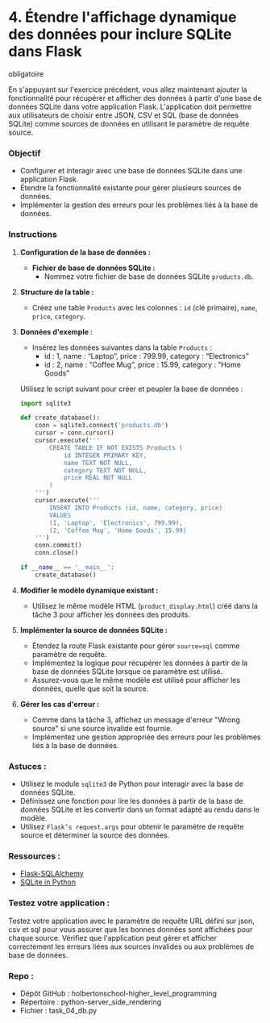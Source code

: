# 4. Étendre l'affichage dynamique des données pour inclure SQLite dans Flask
obligatoire

En s'appuyant sur l'exercice précédent, vous allez maintenant ajouter la fonctionnalité pour récupérer et afficher des données à partir d'une base de données SQLite dans votre application Flask. L'application doit permettre aux utilisateurs de choisir entre JSON, CSV et SQL (base de données SQLite) comme sources de données en utilisant le paramètre de requête source.

### Objectif

- Configurer et interagir avec une base de données SQLite dans une application Flask.
- Étendre la fonctionnalité existante pour gérer plusieurs sources de données.
- Implémenter la gestion des erreurs pour les problèmes liés à la base de données.

### Instructions

1. **Configuration de la base de données :**
   - **Fichier de base de données SQLite :**
     - Nommez votre fichier de base de données SQLite `products.db`.

2. **Structure de la table :**
   - Créez une table `Products` avec les colonnes : `id` (clé primaire), `name`, `price`, `category`.

3. **Données d'exemple :**
   - Insérez les données suivantes dans la table `Products` :
     - id : 1, name : “Laptop”, price : 799.99, category : “Electronics”
     - id : 2, name : “Coffee Mug”, price : 15.99, category : “Home Goods”

   Utilisez le script suivant pour créer et peupler la base de données :

   ```python
   import sqlite3

   def create_database():
       conn = sqlite3.connect('products.db')
       cursor = conn.cursor()
       cursor.execute('''
           CREATE TABLE IF NOT EXISTS Products (
               id INTEGER PRIMARY KEY,
               name TEXT NOT NULL,
               category TEXT NOT NULL,
               price REAL NOT NULL
           )
       ''')
       cursor.execute('''
           INSERT INTO Products (id, name, category, price)
           VALUES
           (1, 'Laptop', 'Electronics', 799.99),
           (2, 'Coffee Mug', 'Home Goods', 15.99)
       ''')
       conn.commit()
       conn.close()

   if __name__ == '__main__':
       create_database()
   ```

4. **Modifier le modèle dynamique existant :**
   - Utilisez le même modèle HTML (`product_display.html`) créé dans la tâche 3 pour afficher les données des produits.

5. **Implémenter la source de données SQLite :**
   - Étendez la route Flask existante pour gérer `source=sql` comme paramètre de requête.
   - Implémentez la logique pour récupérer les données à partir de la base de données SQLite lorsque ce paramètre est utilisé.
   - Assurez-vous que le même modèle est utilisé pour afficher les données, quelle que soit la source.

6. **Gérer les cas d'erreur :**
   - Comme dans la tâche 3, affichez un message d'erreur "Wrong source" si une source invalide est fournie.
   - Implémentez une gestion appropriée des erreurs pour les problèmes liés à la base de données.

### Astuces :

- Utilisez le module `sqlite3` de Python pour interagir avec la base de données SQLite.
- Définissez une fonction pour lire les données à partir de la base de données SQLite et les convertir dans un format adapté au rendu dans le modèle.
- Utilisez `Flask’s request.args` pour obtenir le paramètre de requête source et déterminer la source des données.

### Ressources :

- [Flask-SQLAlchemy](https://flask-sqlalchemy.palletsprojects.com/)
- [SQLite in Python](https://docs.python.org/3/library/sqlite3.html)

### Testez votre application :

Testez votre application avec le paramètre de requête URL défini sur json, csv et sql pour vous assurer que les bonnes données sont affichées pour chaque source. Vérifiez que l'application peut gérer et afficher correctement les erreurs liées aux sources invalides ou aux problèmes de base de données.

### Repo :

- Dépôt GitHub : holbertonschool-higher_level_programming
- Répertoire : python-server_side_rendering
- Fichier : task_04_db.py
